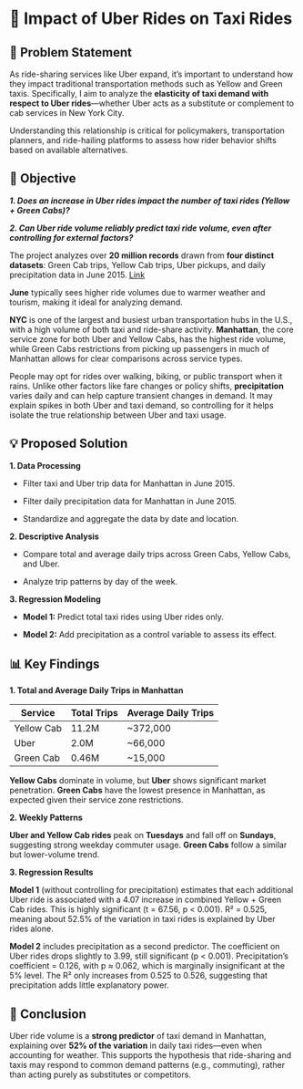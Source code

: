 # 🚕 Impact of Uber Rides on Taxi Rides

## 🧠 Problem Statement

As ride-sharing services like Uber expand, it’s important to understand how they impact traditional transportation methods such as Yellow and Green taxis. Specifically, I aim to analyze the **elasticity of taxi demand with respect to Uber rides**—whether Uber acts as a substitute or complement to cab services in New York City.

Understanding this relationship is critical for policymakers, transportation planners, and ride-hailing platforms to assess how rider behavior shifts based on available alternatives.

## 🎯 Objective

_**1. Does an increase in Uber rides impact the number of taxi rides (Yellow + Green Cabs)?**_

_**2. Can Uber ride volume reliably predict taxi ride volume, even after controlling for external factors?**_

The project analyzes over **20 million records** drawn from **four distinct datasets**: Green Cab trips, Yellow Cab trips, Uber pickups, and daily precipitation data in June 2015. [Link](https://drive.google.com/drive/folders/1M_XjVQcMo5mZ2diriFbUzLNK6QD4A6dT?usp=sharing)

**June** typically sees higher ride volumes due to warmer weather and tourism, making it ideal for analyzing demand.

**NYC** is one of the largest and busiest urban transportation hubs in the U.S., with a high volume of both taxi and ride-share activity. **Manhattan**, the core service zone for both Uber and Yellow Cabs, has the highest ride volume, while Green Cabs restrictions from picking up passengers in much of Manhattan allows for clear comparisons across service types.

People may opt for rides over walking, biking, or public transport when it rains. Unlike other factors like fare changes or policy shifts, **precipitation** varies daily and can help capture transient changes in demand. It may explain spikes in both Uber and taxi demand, so controlling for it helps isolate the true relationship between Uber and taxi usage.

## 💡 Proposed Solution

**1. Data Processing**

- Filter taxi and Uber trip data for Manhattan in June 2015.
  
- Filter daily precipitation data for Manhattan in June 2015.
  
- Standardize and aggregate the data by date and location.

**2. Descriptive Analysis**

- Compare total and average daily trips across Green Cabs, Yellow Cabs, and Uber.

- Analyze trip patterns by day of the week.

**3. Regression Modeling**

- **Model 1:** Predict total taxi rides using Uber rides only.

- **Model 2:** Add precipitation as a control variable to assess its effect.

## 📊 Key Findings

**1. Total and Average Daily Trips in Manhattan**

| Service     | Total Trips | Average Daily Trips |
|-------------|-------------|---------------------|
| Yellow Cab  | 11.2M       | ~372,000            |
| Uber        | 2.0M        | ~66,000             |
| Green Cab   | 0.46M       | ~15,000             |

**Yellow Cabs** dominate in volume, but **Uber** shows significant market penetration. **Green Cabs** have the lowest presence in Manhattan, as expected given their service zone restrictions.

**2. Weekly Patterns**

**Uber and Yellow Cab rides** peak on **Tuesdays** and fall off on **Sundays**, suggesting strong weekday commuter usage. **Green Cabs** follow a similar but lower-volume trend.

**3. Regression Results**

**Model 1** (without controlling for precipitation) estimates that each additional Uber ride is associated with a 4.07 increase in combined Yellow + Green Cab rides. This is highly significant (t = 67.56, p < 0.001). R² = 0.525, meaning about 52.5% of the variation in taxi rides is explained by Uber rides alone.

**Model 2** includes precipitation as a second predictor. The coefficient on Uber rides drops slightly to 3.99, still significant (p < 0.001). Precipitation’s coefficient = 0.126, with p ≈ 0.062, which is marginally insignificant at the 5% level. The R² only increases from 0.525 to 0.526, suggesting that precipitation adds little explanatory power.

## 📌 Conclusion

Uber ride volume is a **strong predictor** of taxi demand in Manhattan, explaining over **52% of the variation** in daily taxi rides—even when accounting for weather. This supports the hypothesis that ride-sharing and taxis may respond to common demand patterns (e.g., commuting), rather than acting purely as substitutes or competitors.
